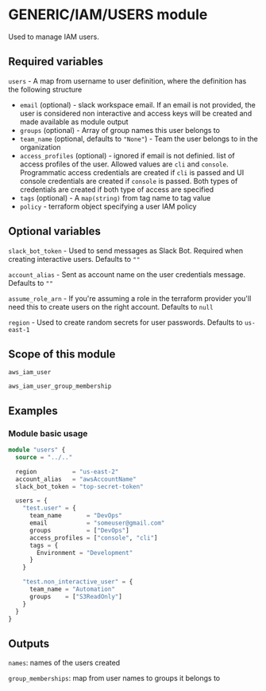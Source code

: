 # GENERIC/IAM/USERS module

Used to manage IAM users.

## Required variables

`users` - A map from username to user definition, where the definition has the following structure
  - `email` (optional) - slack workspace email. If an email is not provided, the user is considered non interactive and access keys will be created and made available as module output
  - `groups` (optional) - Array of group names this user belongs to
  - `team_name` (optional, defaults to `"None"`) - Team the user belongs to in the organization
  - `access_profiles` (optional) - ignored if email is not definied. list of access profiles of the user. Allowed values are `cli` and `console`. Programmatic access credentials are created if `cli` is passed and UI console credentials are created if `console` is passed. Both types of credentials are created if both type of access are specified
  - `tags` (optional) - A `map(string)` from tag name to tag value
  - `policy` - terraform object specifying a user IAM policy

## Optional variables

`slack_bot_token` - Used to send messages as Slack Bot. Required when creating interactive users. Defaults to `""`

`account_alias` - Sent as account name on the user credentials message. Defaults to `""`

`assume_role_arn` - If you're assuming a role in the terraform provider you'll need this to create users on the right account. Defaults to `null`

`region` - Used to create random secrets for user passwords. Defaults to `us-east-1`

## Scope of this module

`aws_iam_user`

`aws_iam_user_group_membership`

## Examples


### Module basic usage
```terraform
module "users" {
  source = "../.."

  region          = "us-east-2"
  account_alias   = "awsAccountName"
  slack_bot_token = "top-secret-token"

  users = {
    "test.user" = {
      team_name       = "DevOps"
      email           = "someuser@gmail.com"
      groups          = ["DevOps"]
      access_profiles = ["console", "cli"]
      tags = {
        Environment = "Development"
      }
    }

    "test.non_interactive_user" = {
      team_name = "Automation"
      groups    = ["S3ReadOnly"]
    }
  }
}
```

## Outputs

`names`: names of the users created

`group_memberships`: map from user names to groups it belongs to
